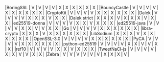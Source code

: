 |BoringSSL      | V | V | V | V | X | X | X | X | X | X |
|BouncyCastle   | V | V | V | V | X | X | X | X | X | X |
|CryptoKit      | V | V | V | V | X | X | X | X | X | X |
|Dalek          | V | V | V | V | X | X | X | V | X | X |
|Dalek strict   | X | X | X | V | X | X | X | V | X | X |
|ed25519-donna  | V | V | V | V | X | X | V | X | X | X |
|ed25519-java   | V | V | V | V | X | X | V | V | X | X |
|Go             | V | V | V | V | X | X | X | X | X | X |
|libra-crypto   | X | X | X | V | X | X | X | X | X | X |
|LibSodium      | X | X | X | V | X | X | X | X | X | X |
|OpenSSL-3.0    | V | V | V | V | X | X | X | X | X | X |
|PyCA           | V | V | V | V | X | X | X | X | X | X |
|python-ed25519 | V | V | V | V | X | X | V | V | X | X |
|ref10          | V | V | V | V | X | X | V | X | X | X |
|TweetNaCl-js   | V | V | V | V | X | X | V | V | X | X |
|Zebra          | V | V | V | V | V | V | X | X | X | V |
